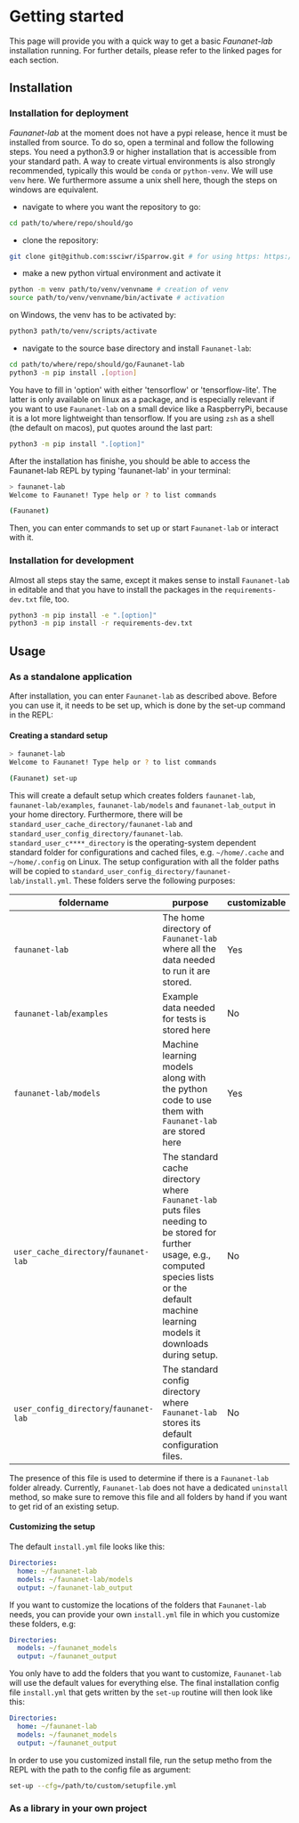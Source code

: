 # Getting started 
This page will provide you with a quick way to get a basic *Faunanet-lab* installation running. 
For further details, please refer to the linked pages for each section.  

## Installation
### Installation for deployment
*Faunanet-lab* at the moment does not have a pypi release, hence it must be installed from source. To do so, open a terminal and follow the following steps. 
You need a python3.9 or higher installation that is accessible from your standard path. A way to create virtual environments is also strongly recommended, typically this would be `conda` or `python-venv`. We will use `venv` here. We furthermore assume a unix shell here, though the steps on windows are equivalent.

- navigate to where you want the repository to go: 
```bash
cd path/to/where/repo/should/go
```
- clone the repository: 
```bash 
git clone git@github.com:ssciwr/iSparrow.git # for using https: https://github.com/ssciwr/iSparrow.git
``` 
- make a new python virtual environment and activate it 
```bash
python -m venv path/to/venv/venvname # creation of venv
source path/to/venv/venvname/bin/activate # activation
```

on Windows, the venv has to be activated by: 
```bash
python3 path/to/venv/scripts/activate 
```

- navigate to the source base directory and install `Faunanet-lab`: 
```bash 
cd path/to/where/repo/should/go/Faunanet-lab
python3 -m pip install .[option]
```
You have to fill in 'option' with either 'tensorflow' or 'tensorflow-lite'. The latter is only available on linux as a package, and is especially relevant if you want to use `Faunanet-lab` on a small device like a RaspberryPi, because it is a lot more lightweight than tensorflow. If you are using `zsh` as a shell (the default on macos), put quotes around the last part: 
```zsh 
python3 -m pip install ".[option]"
```
After the installation has finishe, you should be able to access the Faunanet-lab REPL by typing 'faunanet-lab' in your terminal: 
```bash 
> faunanet-lab 
Welcome to Faunanet! Type help or ? to list commands 

(Faunanet) 
```
Then, you can enter commands to set up or start `Faunanet-lab` or interact with it.  

### Installation for development
Almost all steps stay the same, except it makes sense to install `Faunanet-lab` in editable and that you have to install the packages in the `requirements-dev.txt` file, too. 
```bash 
python3 -m pip install -e ".[option]"
python3 -m pip install -r requirements-dev.txt 
``` 

## Usage 

### As a standalone application
After installation, you can enter `Faunanet-lab` as described above. Before you can use it, it needs to be set up, which is done by the set-up command in the REPL: 

#### Creating a standard setup
```bash 
> faunanet-lab 
Welcome to Faunanet! Type help or ? to list commands 

(Faunanet) set-up 
```
This will create a default setup which creates folders `faunanet-lab`, `faunanet-lab/examples`, `faunanet-lab/models` and `faunanet-lab_output` in your home directory. 
Furthermore, there will be `standard_user_cache_directory/faunanet-lab` and `standard_user_config_directory/faunanet-lab`. `standard_user_c****_directory` is the operating-system dependent standard folder for configurations and cached files, e.g. `~/home/.cache` and `~/home/.config` on Linux. The setup configuration with all the folder paths will be copied to  `standard_user_config_directory/faunanet-lab/install.yml`. 
These folders serve the following purposes: 


| foldername|purpose|customizable|
| ----------|-------|------------|
| `faunanet-lab` | The home directory of `Faunanet-lab` where all the data needed to run it are stored.| Yes |
| `faunanet-lab`/`examples`| Example data needed for tests is stored here | No |
| `faunanet-lab/models` | Machine learning models along with the python code to use them with  `Faunanet-lab` are stored here | Yes |
| `user_cache_directory`/`faunanet-lab`  | The standard cache directory where `Faunanet-lab` puts files needing to be stored for further usage, e.g., computed species lists or the default machine learning models it downloads during setup. | No |
| `user_config_directory`/`faunanet-lab` | The standard config directory where `Faunanet-lab` stores its default configuration files.| No |

The presence of this file is used to determine if there is a `Faunanet-lab` folder already. Currently, `Faunanet-lab` does not have a dedicated `uninstall` method, so make sure to remove this file and all folders by hand if you want to get rid of an existing setup.


#### Customizing the setup 
The default `install.yml` file looks like this: 
```yaml 
Directories: 
  home: ~/faunanet-lab
  models: ~/faunanet-lab/models 
  output: ~/faunanet-lab_output
```
If you want to customize the locations of the folders that `Faunanet-lab` needs, you can provide your own `install.yml` file in which you customize these folders, e.g: 
```yaml 
Directories: 
  models: ~/faunanet_models 
  output: ~/faunanet_output
```
You only have to add the folders that you want to customize, `Faunanet-lab` will use the default values for everything else. The final installation config file `install.yml` that gets written by the `set-up` routine will then look like this: 
```yaml 
Directories: 
  home: ~/faunanet-lab
  models: ~/faunanet_models 
  output: ~/faunanet_output
```
In order to use you customized install file, run the setup metho from the REPL with the path to the config file as argument: 
```bash 
set-up --cfg=/path/to/custom/setupfile.yml 
``` 



### As a library in your own project 


